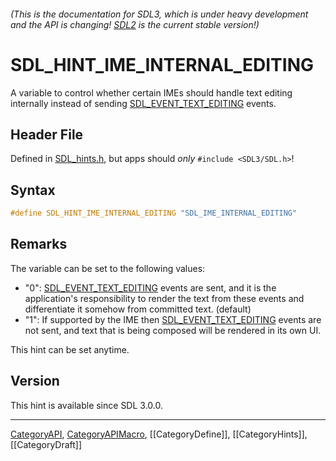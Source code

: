 ###### (This is the documentation for SDL3, which is under heavy development and the API is changing! [SDL2](https://wiki.libsdl.org/SDL2/) is the current stable version!)
# SDL_HINT_IME_INTERNAL_EDITING

A variable to control whether certain IMEs should handle text editing internally instead of sending [SDL_EVENT_TEXT_EDITING](SDL_EVENT_TEXT_EDITING) events.

## Header File

Defined in [SDL_hints.h](https://github.com/libsdl-org/SDL/blob/main/include/SDL3/SDL_hints.h), but apps should _only_ `#include <SDL3/SDL.h>`!

## Syntax

```c
#define SDL_HINT_IME_INTERNAL_EDITING "SDL_IME_INTERNAL_EDITING"
```

## Remarks

The variable can be set to the following values:

- "0": [SDL_EVENT_TEXT_EDITING](SDL_EVENT_TEXT_EDITING) events are sent,
  and it is the application's responsibility to render the text from these
  events and differentiate it somehow from committed text. (default)
- "1": If supported by the IME then
  [SDL_EVENT_TEXT_EDITING](SDL_EVENT_TEXT_EDITING) events are not sent, and
  text that is being composed will be rendered in its own UI.

This hint can be set anytime.

## Version

This hint is available since SDL 3.0.0.

----
[CategoryAPI](CategoryAPI), [CategoryAPIMacro](CategoryAPIMacro), [[CategoryDefine]], [[CategoryHints]], [[CategoryDraft]]
<!-- #See the Style Guide for instructions on editing the footer. -->


